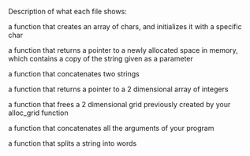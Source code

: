 Description of what each file shows:

a function that creates an array of chars, and initializes it with a specific char

a function that returns a pointer to a newly allocated space in memory, which contains a copy of the string given as a parameter

a function that concatenates two strings

a function that returns a pointer to a 2 dimensional array of integers

a function that frees a 2 dimensional grid previously created by your alloc_grid function

a function that concatenates all the arguments of your program

a function that splits a string into words
